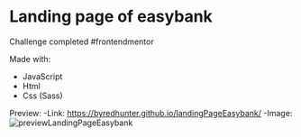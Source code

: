 # Landing page of easybank

Challenge completed #frontendmentor

Made with:
  - JavaScript
  - Html
  - Css (Sass)

Preview:
  -Link: https://byredhunter.github.io/landingPageEasybank/
  -Image:
![previewLandingPageEasybank](https://repository-images.githubusercontent.com/267451941/fd405880-a04d-11ea-8fb6-50116e020559)
